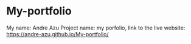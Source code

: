 # My-portfolio
My name: Andre Azu
Project name: my porfolio, 
link to the live website: https://andre-azu.github.io/My-portfolio/
